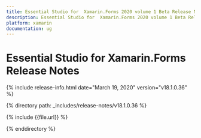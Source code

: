 ```yaml
---
title: Essential Studio for  Xamarin.Forms 2020 volume 1 Beta Release Notes  
description: Essential Studio for  Xamarin.Forms 2020 volume 1 Beta Release Notes  
platform: xamarin
documentation: ug
---
```


# Essential Studio for  Xamarin.Forms  Release Notes  

{% include release-info.html date="March 19, 2020"  version="v18.1.0.36" %} 


{% directory path: _includes/release-notes/v18.1.0.36 %}

{% include {{file.url}} %}

{% enddirectory %}